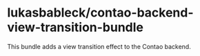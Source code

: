 # lukasbableck/contao-backend-view-transition-bundle

This bundle adds a view transition effect to the Contao backend.